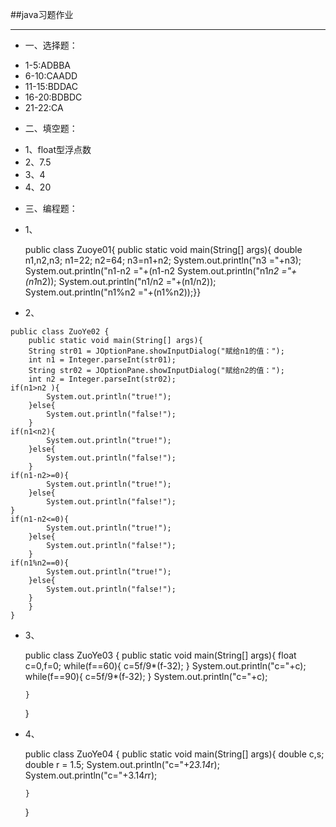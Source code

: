 ##java习题作业
***
+ 一、选择题：
 - 1-5:ADBBA
 - 6-10:CAADD
 - 11-15:BDDAC
 - 16-20:BDBDC
 - 21-22:CA
+ 二、填空题：
 -  1、float型浮点数
 -  2、7.5
 -  3、4
 -  4、20
+ 三、编程题：
 -  1、
 
 
 
    public class Zuoye01{
	public static void main(String[] args){
	 double n1,n2,n3;
	 n1=22;
	 n2=64;
	 n3=n1+n2;
	 System.out.println("n3 ="+n3);
	 System.out.println("n1-n2 ="+(n1-n2
	 System.out.println("n1*n2 ="+(n1*n2));
	 System.out.println("n1/n2 ="+(n1/n2));
	 System.out.println("n1%n2 ="+(n1%n2));}}
   -  2、
 
 
 
    public class ZuoYe02 {
		public static void main(String[] args){
		String str01 = JOptionPane.showInputDialog("赋给n1的值：");
		int n1 = Integer.parseInt(str01);
		String str02 = JOptionPane.showInputDialog("赋给n2的值：");
		int n2 = Integer.parseInt(str02);
	if(n1>n2 ){
			System.out.println("true!");
		}else{
			System.out.println("false!");
		}
	if(n1<n2){
			System.out.println("true!");
		}else{
			System.out.println("false!");
		}
	if(n1-n2>=0){
			System.out.println("true!");
		}else{
			System.out.println("false!");
	}
	if(n1-n2<=0){
			System.out.println("true!");
		}else{
			System.out.println("false!");
		}
	if(n1%n2==0){
			System.out.println("true!");
		}else{
			System.out.println("false!");	
		}
		}
    }
 -  3、
 
 
    public class ZuoYe03 {
		public static void main(String[] args){
		float c=0,f=0;
		while(f==60){
			c=5f/9*(f-32);
		}
		System.out.println("c="+c);
		while(f==90){
			c=5f/9*(f-32);
		}
		System.out.println("c="+c);
	
		}
	}
 -  4、
 
 
 
    public class ZuoYe04 {
	public static void main(String[] args){
		double c,s;
		double r = 1.5;
		System.out.println("c="+2*3.14*r);
		System.out.println("c="+3.14*r*r);
			
		}
	}





